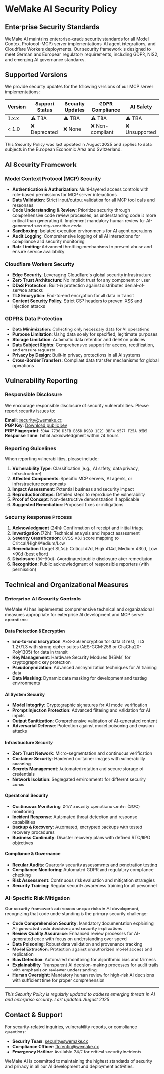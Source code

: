# WeMake AI Security Policy

## Enterprise Security Standards

WeMake AI maintains enterprise-grade security standards for all Model Context Protocol (MCP) server implementations, AI
agent integrations, and Cloudflare Workers deployments. Our security framework is designed to meet German and European
regulatory requirements, including GDPR, NIS2, and emerging AI governance standards.

## Supported Versions

We provide security updates for the following versions of our MCP server implementations:

| Version | Support Status | Security Updates | GDPR Compliance  | AI Safety      |
| ------- | -------------- | ---------------- | ---------------- | -------------- |
| 1.x.x   | ⚠️ TBA         | ⚠️ TBA           | ⚠️ TBA           | ⚠️ TBA         |
| < 1.0   | ❌ Deprecated  | ❌ None          | ❌ Non-compliant | ❌ Unsupported |

This Security Policy was last updated in August 2025 and applies to data subjects in the European Economic Area and
Switzerland.

## AI Security Framework

### Model Context Protocol (MCP) Security

- **Authentication & Authorization**: Multi-layered access controls with role-based permissions for MCP server
  interactions
- **Data Validation**: Strict input/output validation for all MCP tool calls and responses
- **Code Understanding & Review**: Prioritize security through comprehensive code review processes, as understanding
  code is more critical than generating it. Implement mandatory human review for AI-generated security-sensitive code
- **Sandboxing**: Isolated execution environments for AI agent operations
- **Audit Logging**: Comprehensive logging of all AI interactions for compliance and security monitoring
- **Rate Limiting**: Advanced throttling mechanisms to prevent abuse and ensure service availability

### Cloudflare Workers Security

- **Edge Security**: Leveraging Cloudflare's global security infrastructure
- **Zero Trust Architecture**: No implicit trust for any component or user
- **DDoS Protection**: Built-in protection against distributed denial-of-service attacks
- **TLS Encryption**: End-to-end encryption for all data in transit
- **Content Security Policy**: Strict CSP headers to prevent XSS and injection attacks

### GDPR & Data Protection

- **Data Minimization**: Collecting only necessary data for AI operations
- **Purpose Limitation**: Using data solely for specified, legitimate purposes
- **Storage Limitation**: Automatic data retention and deletion policies
- **Data Subject Rights**: Comprehensive support for access, rectification, and erasure requests
- **Privacy by Design**: Built-in privacy protections in all AI systems
- **Cross-Border Transfers**: Compliant data transfer mechanisms for global operations

## Vulnerability Reporting

### Responsible Disclosure

We encourage responsible disclosure of security vulnerabilities. Please report security issues to:

**Email**: [security@wemake.cx](mailto:security@wemake.cx)  
**PGP Key**: [Download public key](https://wemake.cx/.well-known/pgp-key.asc)  
**PGP Fingerprint**: `3DAA 7730 D3FB B35D D9B9 1E2C 3BF4 9577 F25A 95D5`  
**Response Time**: Initial acknowledgment within 24 hours

### Reporting Guidelines

When reporting vulnerabilities, please include:

1. **Vulnerability Type**: Classification (e.g., AI safety, data privacy, infrastructure)
2. **Affected Components**: Specific MCP servers, AI agents, or infrastructure components
3. **Impact Assessment**: Potential business and security impact
4. **Reproduction Steps**: Detailed steps to reproduce the vulnerability
5. **Proof of Concept**: Non-destructive demonstration if applicable
6. **Suggested Remediation**: Proposed fixes or mitigations

### Security Response Process

1. **Acknowledgment** (24h): Confirmation of receipt and initial triage
2. **Investigation** (72h): Technical analysis and impact assessment
3. **Severity Classification**: CVSS v3.1 score mapping to Critical/High/Medium/Low
4. **Remediation** (Target SLAs): Critical ≤7d, High ≤14d, Medium ≤30d, Low ≤90d (best effort)
5. **Disclosure** (30–90d): Coordinated public disclosure after remediation
6. **Recognition**: Public acknowledgment of responsible reporters (with permission)

## Technical and Organizational Measures

### Enterprise AI Security Controls

WeMake AI has implemented comprehensive technical and organizational measures appropriate for enterprise AI development
and MCP server operations:

#### Data Protection & Encryption

- **End-to-End Encryption**: AES-256 encryption for data at rest; TLS 1.2+/1.3 with strong cipher suites (AES-GCM-256 or
  ChaCha20-Poly1305) for data in transit
- **Key Management**: Hardware Security Modules (HSMs) for cryptographic key protection
- **Pseudonymization**: Advanced anonymization techniques for AI training data
- **Data Masking**: Dynamic data masking for development and testing environments

#### AI System Security

- **Model Integrity**: Cryptographic signatures for AI model verification
- **Prompt Injection Protection**: Advanced filtering and validation for AI inputs
- **Output Sanitization**: Comprehensive validation of AI-generated content
- **Adversarial Defense**: Protection against model poisoning and evasion attacks

#### Infrastructure Security

- **Zero Trust Network**: Micro-segmentation and continuous verification
- **Container Security**: Hardened container images with vulnerability scanning
- **Secrets Management**: Automated rotation and secure storage of credentials
- **Network Isolation**: Segregated environments for different security zones

#### Operational Security

- **Continuous Monitoring**: 24/7 security operations center (SOC) monitoring
- **Incident Response**: Automated threat detection and response capabilities
- **Backup & Recovery**: Automated, encrypted backups with tested recovery procedures
- **Business Continuity**: Disaster recovery plans with defined RTO/RPO objectives

#### Compliance & Governance

- **Regular Audits**: Quarterly security assessments and penetration testing
- **Compliance Monitoring**: Automated GDPR and regulatory compliance checking
- **Risk Assessment**: Continuous risk evaluation and mitigation strategies
- **Security Training**: Regular security awareness training for all personnel

### AI-Specific Risk Mitigation

Our security framework addresses unique risks in AI development, recognizing that code understanding is the primary
security challenge:

- **Code Comprehension Security**: Mandatory documentation explaining AI-generated code decisions and security
  implications
- **Review Quality Assurance**: Enhanced review processes for AI-generated code with focus on understanding over speed
- **Data Poisoning**: Robust data validation and provenance tracking
- **Model Extraction**: Protection against unauthorized model access and replication
- **Bias Detection**: Automated monitoring for algorithmic bias and fairness
- **Explainability**: Transparent AI decision-making processes for audit trails with emphasis on reviewer understanding
- **Human Oversight**: Mandatory human review for high-risk AI decisions with sufficient time for proper comprehension

---

_This Security Policy is regularly updated to address emerging threats in AI and enterprise security. Last updated:
August 2025_

## Contact & Support

For security-related inquiries, vulnerability reports, or compliance questions:

- **Security Team**: [security@wemake.cx](mailto:security@wemake.cx)
- **Compliance Officer**: [florentin@wemake.cx](mailto:florentin@wemake.cx)
- **Emergency Hotline**: Available 24/7 for critical security incidents

WeMake AI is committed to maintaining the highest standards of security and privacy in all our AI development and
deployment activities.
